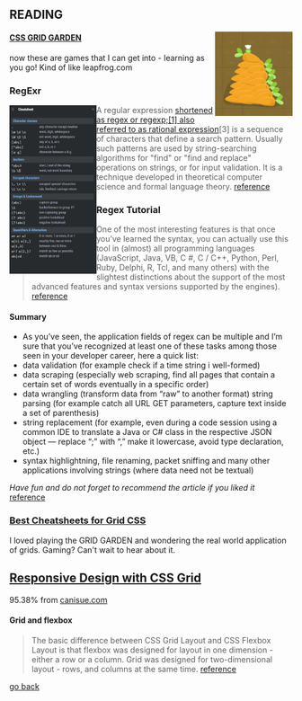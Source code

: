 ## READING

<img src = "../images/grid-garden.JPG" height = "150px" align = "right">

#### [CSS GRID GARDEN](https://cssgridgarden.com/)

now these are games that I can get into - learning as you go!  Kind of like leapfrog.com

### RegExr

<img src = "../images/regxcheatsheet.jpg" height = "300" align = "left">

> A regular expression [shortened as regex or regexp;[1] also referred to as rational expression](2)[3] is a sequence of characters that define a search pattern. Usually such patterns are used by string-searching algorithms for "find" or "find and replace" operations on strings, or for input validation. It is a technique developed in theoretical computer science and formal language theory. [reference](https://en.wikipedia.org/wiki/Regular_expression)

### Regex Tutorial
> One of the most interesting features is that once you’ve learned the syntax, you can actually use this tool in (almost) all programming languages ​​(JavaScript, Java, VB, C #, C / C++, Python, Perl, Ruby, Delphi, R, Tcl, and many others) with the slightest distinctions about the support of the most advanced features and syntax versions supported by the engines). [reference](https://medium.com/factory-mind/regex-tutorial-a-simple-cheatsheet-by-examples-649dc1c3f285)

#### Summary
- As you’ve seen, the application fields of regex can be multiple and I’m sure that you’ve recognized at least one of these tasks among those seen in your developer career, here a quick list:
- data validation (for example check if a time string i well-formed)
- data scraping (especially web scraping, find all pages that contain a certain set of words eventually in a specific order)
- data wrangling (transform data from “raw” to another format)
string parsing (for example catch all URL GET parameters, capture text inside a set of parenthesis)
- string replacement (for example, even during a code session using a common IDE to translate a Java or C# class in the respective JSON object — replace “;” with “,” make it lowercase, avoid type declaration, etc.)
- syntax highlightning, file renaming, packet sniffing and many other applications involving strings (where data need not be textual)

*Have fun and do not forget to recommend the article if you liked it* [reference](https://medium.com/factory-mind/regex-tutorial-a-simple-cheatsheet-by-examples-649dc1c3f285)

### [Best Cheatsheets for Grid CSS](https://css-tricks.com/snippets/css/complete-guide-grid/)

I loved playing the GRID GARDEN and wondering the real world application of grids.  Gaming?  Can't wait to hear about it.


## [Responsive Design with CSS Grid](https://medium.com/samsung-internet-dev/common-responsive-layouts-with-css-grid-and-some-without-245a862f48df)

95.38% from [canisue.com](https://medium.com/samsung-internet-dev/common-responsive-layouts-with-css-grid-and-some-without-245a862f48df)

#### Grid and flexbox
> The basic difference between CSS Grid Layout and CSS Flexbox Layout is that flexbox was designed for layout in one dimension - either a row or a column. Grid was designed for two-dimensional layout - rows, and columns at the same time. [reference](https://developer.mozilla.org/en-US/docs/Web/CSS/CSS_Grid_Layout/Relationship_of_Grid_Layout#:~:text=Grid%20and%20flexbox,columns%20at%20the%20same%20time.)

[go back](../README.md)